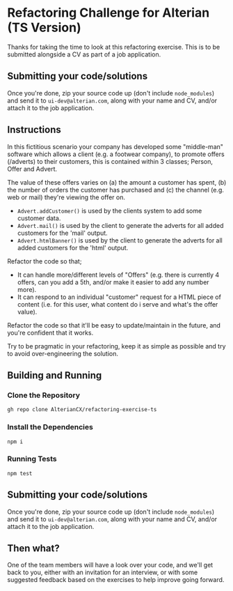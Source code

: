# Refactoring Challenge for Alterian (TS Version)

Thanks for taking the time to look at this refactoring exercise. This is to be submitted alongside a CV as part of a job application.

## Submitting your code/solutions
Once you're done, zip your source code up (don't include `node_modules`) and send it to `ui-dev@alterian.com`, along with your name and CV, and/or attach it to the job application.

## Instructions

In this fictitious scenario your company has developed some "middle-man" software which allows a client (e.g. a footwear company), to promote offers (/adverts) to their customers, this is contained within 3 classes; Person, Offer and Advert.

The value of these offers varies on (a) the amount a customer has spent, (b) the number of orders the customer has purchased and (c) the channel (e.g. web or mail) they're viewing the offer on.

- `Advert.addCustomer()` is used by the clients system to add some customer data.
- `Advert.mail()` is used by the client to generate the adverts for all added customers for the 'mail' output.
- `Advert.htmlBanner()` is used by the client to generate the adverts for all added customers for the 'html' output.

Refactor the code so that;
- It can handle more/different levels of "Offers" (e.g. there is currently 4 offers, can you add a 5th, and/or make it easier to add any number more).
- It can respond to an individual "customer" request for a HTML piece of content (i.e. for this user, what content do i serve and what's the offer value). 

Refactor the code so that it'll be easy to update/maintain in the future, and you're confident that it works.

Try to be pragmatic in your refactoring, keep it as simple as possible and try to avoid over-engineering the solution.

## Building and Running

### Clone the Repository
``
gh repo clone AlterianCX/refactoring-exercise-ts
``
### Install the Dependencies
``
npm i
``
### Running Tests
``
npm test
``

## Submitting your code/solutions
Once you're done, zip your source code up (don't include `node_modules`) and send it to `ui-dev@alterian.com`, along with your name and CV, and/or attach it to the job application.

## Then what?
One of the team members will have a look over your code, and we'll get back to you, either with an invitation for an interview, or with some suggested feedback based on the exercises to help improve going forward.
